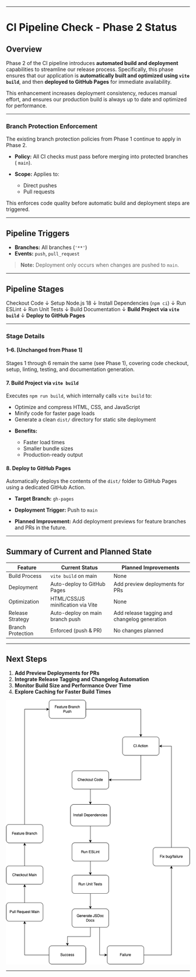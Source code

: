 
---

# CI Pipeline Check - Phase 2 Status

## Overview

Phase 2 of the CI pipeline introduces **automated build and deployment** capabilities to streamline our release process. Specifically, this phase ensures that our application is **automatically built and optimized using `vite build`**, and then **deployed to GitHub Pages** for immediate availability.

This enhancement increases deployment consistency, reduces manual effort, and ensures our production build is always up to date and optimized for performance.

---

### Branch Protection Enforcement

The existing branch protection policies from Phase 1 continue to apply in Phase 2.

* **Policy:**
  All CI checks must pass before merging into protected branches ( `main`).
* **Scope:**
  Applies to:

  * Direct pushes
  * Pull requests

This enforces code quality before automatic build and deployment steps are triggered.

---

## Pipeline Triggers

* **Branches:** All branches (`'**'`)
* **Events:** `push`, `pull_request`

> **Note:** Deployment only occurs when changes are pushed to `main`.

---

## Pipeline Stages

Checkout Code
↓
Setup Node.js 18
↓
Install Dependencies (`npm ci`)
↓
Run ESLint
↓
Run Unit Tests
↓
Build Documentation
↓
**Build Project via `vite build`**
↓
**Deploy to GitHub Pages**

---

### Stage Details

#### 1–6. \[Unchanged from Phase 1]

Stages 1 through 6 remain the same (see Phase 1), covering code checkout, setup, linting, testing, and documentation generation.

#### 7. Build Project via `vite build`

Executes `npm run build`, which internally calls `vite build` to:

* Optimize and compress HTML, CSS, and JavaScript
* Minify code for faster page loads
* Generate a clean `dist/` directory for static site deployment

- **Benefits:**

  * Faster load times
  * Smaller bundle sizes
  * Production-ready output

#### 8. Deploy to GitHub Pages

Automatically deploys the contents of the `dist/` folder to GitHub Pages using a dedicated GitHub Action.

* **Target Branch:** `gh-pages`

* **Deployment Trigger:** Push to `main`

* **Planned Improvement:**
  Add deployment previews for feature branches and PRs in the future.

---

## Summary of Current and Planned State

| Feature           | Current Status                    | Planned Improvements                         |
| ----------------- | --------------------------------- | -------------------------------------------- |
| Build Process     | `vite build` on main              | None                                         |
| Deployment        | Auto-deploy to GitHub Pages       | Add preview deployments for PRs              |
| Optimization      | HTML/CSS/JS minification via Vite | None                                         |
| Release Strategy  | Auto-deploy on main branch push   | Add release tagging and changelog generation |
| Branch Protection | Enforced (push & PR)              | No changes planned                           |

---

## Next Steps

1. **Add Preview Deployments for PRs**
2. **Integrate Release Tagging and Changelog Automation**
3. **Monitor Build Size and Performance Over Time**
4. **Explore Caching for Faster Build Times**

![CI Pipeline Diagram - Phase 2](./phase2.png)

---
